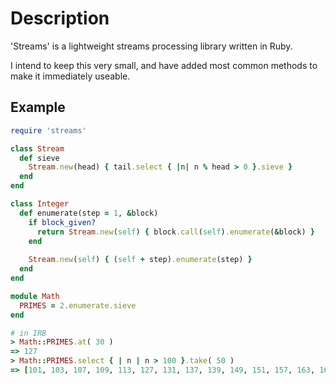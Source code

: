 Description
=========

'Streams' is a lightweight streams processing library written in Ruby. 

I intend to keep this very small, and have added most common methods to make it immediately useable.

Example 
------------
```ruby
require 'streams'

class Stream
  def sieve
    Stream.new(head) { tail.select { |n| n % head > 0 }.sieve }
  end
end

class Integer
  def enumerate(step = 1, &block)
    if block_given?
      return Stream.new(self) { block.call(self).enumerate(&block) } 
    end
    
    Stream.new(self) { (self + step).enumerate(step) } 
  end
end

module Math
  PRIMES = 2.enumerate.sieve
end

# in IRB
> Math::PRIMES.at( 30 )
=> 127
> Math::PRIMES.select { | n | n > 100 }.take( 50 )
=> [101, 103, 107, 109, 113, 127, 131, 137, 139, 149, 151, 157, 163, 167, 173, 179, 181, 191, 193, 197, 199, 211, 223, 227, 229, 233, 239, 241, 251, 257, 263, 269, 271, 277, 281, 283, 293, 307, 311, 313, 317, 331, 337, 347, 349, 353, 359, 367, 373, 379]
```

